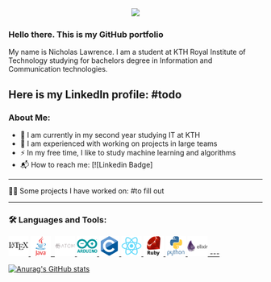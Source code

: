 <div id = "header", align="center">
  <img src = "https://media.giphy.com/media/TEEGg4xCGy1ZVykRzI/giphy.gif" , width ="150"/>
</div>

### Hello there. This is my GitHub portfolio
My name is Nicholas Lawrence. I am a student at KTH Royal Institute of Technology studying for bachelors degree in Information and Communication technologies.

Here is my LinkedIn profile:
#todo
 ---

### About Me:
  - 🌱 I am currently in my second year studying IT at KTH
  - 💬 I am experienced with working on projects in large teams
  - ⚡ In my free time, I like to study machine learning and algorithms
  - 📬 How to reach me: [![Linkedin Badge]
  
  ---
👨‍💻 Some projects I have worked on:
#to fill out

  ---
### :hammer_and_wrench: Languages and Tools:
  <div>
    <a href="https://www.latex-project.org/">
      <img src="https://github.com/devicons/devicon/blob/master/icons/latex/latex-original.svg" title="LaTeX" **alt="Latex" width="40" height="40"/>
    <a href="https://www.java.com/en/">
      <img src="https://github.com/devicons/devicon/blob/master/icons/java/java-original-wordmark.svg" title="Java Programming Language" alt="Java" width="40"                height="40"/>&nbsp;
    <a href="https://atom.io/">
      <img src="https://github.com/devicons/devicon/blob/master/icons/atom/atom-original-wordmark.svg" title="Atom" **alt="Atom" width="40" height="40"/>
    <a href="https://www.arduino.cc/">
      <img src="https://github.com/devicons/devicon/blob/master/icons/arduino/arduino-original-wordmark.svg" title="Arduino" **alt="Arduino" width="40" height="40"/>
    <a href="https://www.cprogramming.com/">
      <img src="https://github.com/devicons/devicon/blob/master/icons/c/c-original.svg" title="C Programming Language" **alt="C" width="40" height="40"/>
    <a href="https://reactnative.dev/">
      <img src="https://github.com/devicons/devicon/blob/master/icons/react/react-original.svg" title="React Native" **alt="Slack" width="40" height="40"/>
    <a href="https://www.ruby-lang.org/en/">
      <img src="https://github.com/devicons/devicon/blob/master/icons/ruby/ruby-original-wordmark.svg" title="Ruby Programming Language" **alt="Ruby" width="40"              height="40"/>
    <a href="https://www.python.org/">
      <img src="https://github.com/devicons/devicon/blob/master/icons/python/python-original-wordmark.svg" title="Python Programming Language" **alt="Python"                  width="40" height="40"/>
    <a href="https://elixir-lang.org/">
      <img src="https://github.com/devicons/devicon/blob/master/icons/elixir/elixir-original-wordmark.svg" title="Elixir Programming Language" **alt="Elixir"                  width="40" height="40"/>
  ---

[![Anurag's GitHub stats](https://github-readme-stats.vercel.app/api?username=QBigTree)](https://github.com/anuraghazra/github-readme-stats)


